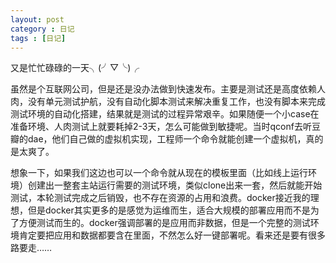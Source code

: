 ```yaml
---
layout: post
category : 日记
tags : [日记]
---
```

又是忙忙碌碌的一天╮(╯▽╰)╭ 

虽然是个互联网公司，但是还是没办法做到快速发布。主要是测试还是高度依赖人肉，没有单元测试护航，没有自动化脚本测试来解决重复工作，也没有脚本来完成测试环境的自动化搭建，结果就是测试的过程异常艰辛。如果随便一个小case在准备环境、人肉测试上就要耗掉2-3天，怎么可能做到敏捷呢。当时qconf去听豆瓣的dae，他们自己做的虚拟机实现，工程师一个命令就能创建一个虚拟机，真的是太爽了。

想象一下，如果我们这边也可以一个命令就从现在的模板里面（比如线上运行环境）创建出一整套主站运行需要的测试环境，类似clone出来一套，然后就能开始测试，本轮测试完成之后销毁，也不存在资源的占用和浪费。docker接近我的理想，但是docker其实更多的是感觉为运维而生，适合大规模的部署应用而不是为了方便测试而生的。docker强调部署的是应用而非数据，但是一个完整的测试环境肯定要把应用和数据都要含在里面，不然怎么好一键部署呢。看来还是要有很多路要走……
